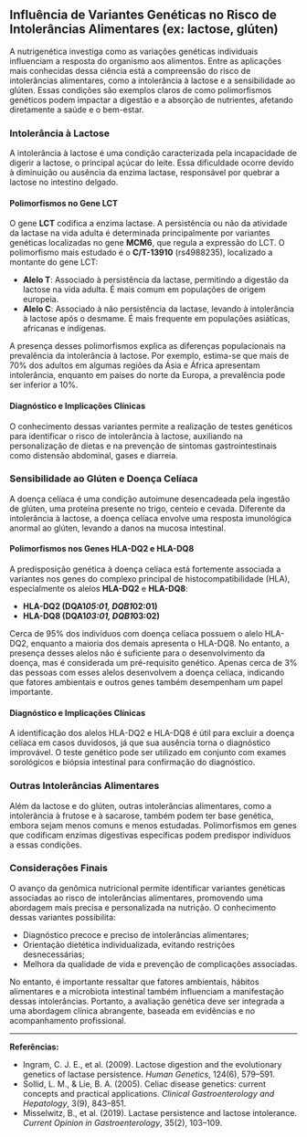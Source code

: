 
## Influência de Variantes Genéticas no Risco de Intolerâncias Alimentares (ex: lactose, glúten)

A nutrigenética investiga como as variações genéticas individuais influenciam a resposta do organismo aos alimentos. Entre as aplicações mais conhecidas dessa ciência está a compreensão do risco de intolerâncias alimentares, como a intolerância à lactose e a sensibilidade ao glúten. Essas condições são exemplos claros de como polimorfismos genéticos podem impactar a digestão e a absorção de nutrientes, afetando diretamente a saúde e o bem-estar.

### Intolerância à Lactose

A intolerância à lactose é uma condição caracterizada pela incapacidade de digerir a lactose, o principal açúcar do leite. Essa dificuldade ocorre devido à diminuição ou ausência da enzima lactase, responsável por quebrar a lactose no intestino delgado.

#### Polimorfismos no Gene LCT

O gene **LCT** codifica a enzima lactase. A persistência ou não da atividade da lactase na vida adulta é determinada principalmente por variantes genéticas localizadas no gene **MCM6**, que regula a expressão do LCT. O polimorfismo mais estudado é o **C/T-13910** (rs4988235), localizado a montante do gene LCT:

- **Alelo T**: Associado à persistência da lactase, permitindo a digestão da lactose na vida adulta. É mais comum em populações de origem europeia.
- **Alelo C**: Associado à não persistência da lactase, levando à intolerância à lactose após o desmame. É mais frequente em populações asiáticas, africanas e indígenas.

A presença desses polimorfismos explica as diferenças populacionais na prevalência da intolerância à lactose. Por exemplo, estima-se que mais de 70% dos adultos em algumas regiões da Ásia e África apresentam intolerância, enquanto em países do norte da Europa, a prevalência pode ser inferior a 10%.

#### Diagnóstico e Implicações Clínicas

O conhecimento dessas variantes permite a realização de testes genéticos para identificar o risco de intolerância à lactose, auxiliando na personalização de dietas e na prevenção de sintomas gastrointestinais como distensão abdominal, gases e diarreia.

### Sensibilidade ao Glúten e Doença Celíaca

A doença celíaca é uma condição autoimune desencadeada pela ingestão de glúten, uma proteína presente no trigo, centeio e cevada. Diferente da intolerância à lactose, a doença celíaca envolve uma resposta imunológica anormal ao glúten, levando a danos na mucosa intestinal.

#### Polimorfismos nos Genes HLA-DQ2 e HLA-DQ8

A predisposição genética à doença celíaca está fortemente associada a variantes nos genes do complexo principal de histocompatibilidade (HLA), especialmente os alelos **HLA-DQ2** e **HLA-DQ8**:

- **HLA-DQ2 (DQA1*05:01, DQB1*02:01)**
- **HLA-DQ8 (DQA1*03:01, DQB1*03:02)**

Cerca de 95% dos indivíduos com doença celíaca possuem o alelo HLA-DQ2, enquanto a maioria dos demais apresenta o HLA-DQ8. No entanto, a presença desses alelos não é suficiente para o desenvolvimento da doença, mas é considerada um pré-requisito genético. Apenas cerca de 3% das pessoas com esses alelos desenvolvem a doença celíaca, indicando que fatores ambientais e outros genes também desempenham um papel importante.

#### Diagnóstico e Implicações Clínicas

A identificação dos alelos HLA-DQ2 e HLA-DQ8 é útil para excluir a doença celíaca em casos duvidosos, já que sua ausência torna o diagnóstico improvável. O teste genético pode ser utilizado em conjunto com exames sorológicos e biópsia intestinal para confirmação do diagnóstico.

### Outras Intolerâncias Alimentares

Além da lactose e do glúten, outras intolerâncias alimentares, como a intolerância à frutose e à sacarose, também podem ter base genética, embora sejam menos comuns e menos estudadas. Polimorfismos em genes que codificam enzimas digestivas específicas podem predispor indivíduos a essas condições.

### Considerações Finais

O avanço da genômica nutricional permite identificar variantes genéticas associadas ao risco de intolerâncias alimentares, promovendo uma abordagem mais precisa e personalizada na nutrição. O conhecimento dessas variantes possibilita:

- Diagnóstico precoce e preciso de intolerâncias alimentares;
- Orientação dietética individualizada, evitando restrições desnecessárias;
- Melhora da qualidade de vida e prevenção de complicações associadas.

No entanto, é importante ressaltar que fatores ambientais, hábitos alimentares e a microbiota intestinal também influenciam a manifestação dessas intolerâncias. Portanto, a avaliação genética deve ser integrada a uma abordagem clínica abrangente, baseada em evidências e no acompanhamento profissional.

---

**Referências:**

- Ingram, C. J. E., et al. (2009). Lactose digestion and the evolutionary genetics of lactase persistence. *Human Genetics*, 124(6), 579–591.
- Sollid, L. M., & Lie, B. A. (2005). Celiac disease genetics: current concepts and practical applications. *Clinical Gastroenterology and Hepatology*, 3(9), 843–851.
- Misselwitz, B., et al. (2019). Lactase persistence and lactose intolerance. *Current Opinion in Gastroenterology*, 35(2), 103–109.
```

